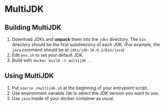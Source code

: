 # MultiJDK

## Building MultiJDK

1. Download JDKs and **unpack** them into the `jdks` directory. The `bin` directory should be the first subdirectory of each JDK. (For example, the `java` command should be at `jdks/jdk-16.0.2/bin/java`)
2. Edit `env.sh` to set your default JDK.
3. Build with `docker build -t multijdk .`

## Using MultiJDK

1. Put `source /multijdk.sh` at the beginning of your entrypoint script.
2. Use environment variable `JDK` to select the JDK version you want to use.
3. Use `java` inside of your docker container as usual.

